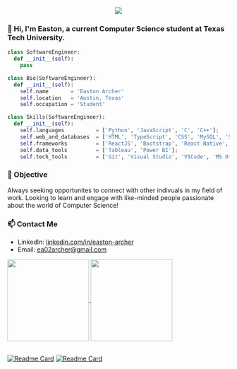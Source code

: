 <p align="center">
  <img src="https://github.com/EastonArcher/Personal-Website/blob/main/images/background.png" />
</p>

### 👋 Hi, I'm Easton, a current Computer Science student at Texas Tech University. 
<!-- 👋 Hi, I'm Easton, a current Software Engineer Intern at SHI International. -->
<!-- Texas Tech University Computer Science New Grad -->


```py
class SoftwareEngineer:
  def __init__(self):
    pass

class Bio(SoftwareEngineer):
  def __init__(self):
    self.name       = 'Easton Archer'
    self.location   = 'Austin, Texas'
    self.occupation = 'Student'

class Skills(SoftwareEngineer):
  def __init__(self):
    self.languages          = ['Python', 'JavaScript', 'C', 'C++'];
    self.web_and_databases  = ['HTML', 'TypeScript', 'CSS', 'MySQL', 'SQL Server (SSMS)'];
    self.frameworks         = ['ReactJS', 'Bootstrap', 'React Native', 'Django', 'Angular'];
    self.data_tools         = ['Tableau', 'Power BI'];
    self.tech_tools         = ['Git', 'Visual Studio', 'VSCode', 'MS Office', 'Eclipse'];
```
### 📓 Objective
Always seeking opportunites to connect with other indivuals in my field of work. Looking to learn and engage with like-minded people passionate about the world of Computer Science!

### 📫 Contact Me
- LinkedIn:  [linkedin.com/in/easton-archer](https://www.linkedin.com/in/easton-archer/)
- Email:     [ea02archer@gmail.com](mailto:ea02archer@gmail.com)

<a href="https://github.com/EastonArcher/github-readme-stats">
  <img height=185 align="center" src="https://github-readme-stats.vercel.app/api?username=EastonArcher&show_icons=true&theme=transparent&hide=contribs"/>
</a>
<a href="https://github.com/EastonArcher/convoychat">
  <img height=185 align="center" src="https://github-readme-stats.vercel.app/api/top-langs?username=EastonArcher&theme=transparent&layout=compact&langs_count=8&card_width=300"/>
</a>

<br>
<br>

[![Readme Card](https://github-readme-stats.vercel.app/api/pin/?username=EastonArcher&theme=transparent&repo=HTML-Personal-Website)](https://eastonarcher.github.io/HTML-Personal-Website/)
[![Readme Card](https://github-readme-stats.vercel.app/api/pin/?username=EastonArcher&theme=transparent&repo=Python-Sort-Algorithms)](https://github.com/EastonArcher/Python-Sort-Algorithms)

